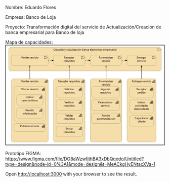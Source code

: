 Nombre: Eduardo Flores

Empresa: Banco de Loja

Proyecto: Transformación digital del servicio de Actualización/Creación de banca empresarial para Banco de loja

Mapa de capacidades:
![Alt text](image.png)

Prototipo FIGMA: https://www.figma.com/file/DO8aWzwfjthBA3xDbQqedo/Untitled?type=design&node-id=0%3A1&mode=design&t=MeACkgHyENtacXVa-1

Open [http://localhost:3000](http://localhost:3000) with your browser to see the result.